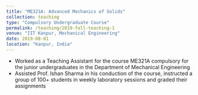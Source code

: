 ```yaml
---
title: "ME321A: Advanced Mechanics of Solids"
collection: teaching
type: "Compulsory Undergraduate Course"
permalink: /teaching/2019-fall-teaching-1
venue: "IIT Kanpur, Mechanical Engineering"
date: 2019-08-01
location: "Kanpur, India"
---
```


* Worked as a Teaching Assistant for the course ME321A compulsory for the junior undergraduates in the Department of Mechanical Engineering
* Assisted Prof. Ishan Sharma in his conduction of the course, instructed a group of 100+ students in weekly laboratory sessions and graded their assignments
